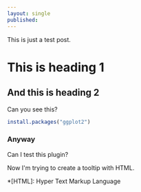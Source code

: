 ```yaml
---
layout: single
published:
---
```


This is just a test post.

# This is heading 1

## And this is heading 2

Can you see this?

```R
install.packages("ggplot2")
```

### Anyway

Can I test this plugin?

Now I'm trying to create a tooltip with HTML.

*[HTML]: Hyper Text Markup Language
